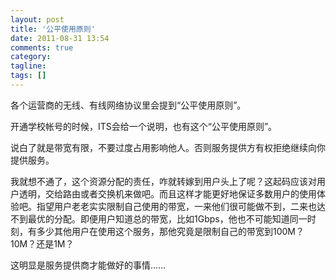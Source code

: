 ```yaml
---
layout: post
title: '公平使用原则'
date: 2011-08-31 13:54
comments: true
category:
tagline:
tags: []
---
```


各个运营商的无线、有线网络协议里会提到“公平使用原则”。

开通学校帐号的时候，ITS会给一个说明，也有这个“公平使用原则”。

说白了就是带宽有限，不要过度占用影响他人。否则服务提供方有权拒绝继续向你提供服务。

我就想不通了，这个资源分配的责任，咋就转嫁到用户头上了呢？这起码应该对用户透明，交给路由或者交换机来做吧。而且这样才能更好地保证多数用户的使用体验吧。指望用户老老实实限制自己使用的带宽，一来他们很可能做不到，二来也达不到最优的分配。即便用户知道总的带宽，比如1Gbps，他也不可能知道同一时刻，有多少其他用户在使用这个服务，那他究竟是限制自己的带宽到100M？10M？还是1M？

这明显是服务提供商才能做好的事情……
